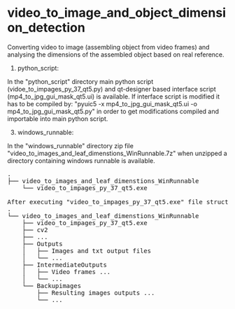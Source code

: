 # video_to_image_and_object_dimension_detection
Converting video to image (assembling object from video frames) and analysing the dimensions of the assembled object based on real reference.

1. python_script:

In the "python_script" directory main python script (vidoe_to_impages_py_37_qt5.py) and qt-designer based interface script (mp4_to_jpg_gui_mask_qt5.ui) is available.
If interface script is modified it has to be compiled by: "pyuic5 -x mp4_to_jpg_gui_mask_qt5.ui -o mp4_to_jpg_gui_mask_qt5.py" in order to get modifications compiled and importable into main python script.


3. windows_runnable:

In the "windows_runnable" directory zip file "video_to_images_and_leaf_dimenstions_WinRunnable.7z" when unzipped a directory containing windows runnable is available.

<pre>
.
├── video_to_images_and_leaf_dimenstions_WinRunnable
    └── video_to_impages_py_37_qt5.exe

After executing "video_to_impages_py_37_qt5.exe" file structure is as following:
.
└── video_to_images_and_leaf_dimenstions_WinRunnable
    ├── video_to_impages_py_37_qt5.exe
    ├── cv2
    ├── ...   
    ├── Outputs
    │   ├── Images and txt output files
    │   └── ...	
    ├── IntermediateOutputs
    │   ├── Video frames ...
    │   └── ...	
    └── Backupimages
        ├── Resulting images outputs ...
        └── ...
</pre>
